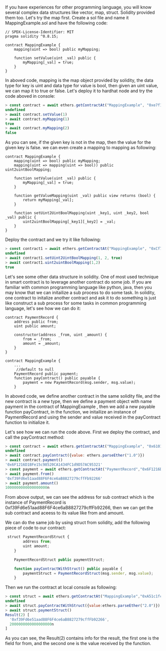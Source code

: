 If you have experiences for other programming language, you will know several complex data structures like vector, map, struct. Solidity provided them too. Let's try the map first. Create a sol file and name it
MappingExample.sol and have the following code:

```sol
// SPDX-License-Identifier: MIT
pragma solidity ^0.8.15;

contract MappingExample {
    mapping(uint => bool) public myMapping;

    function setValue(uint _val) public {
        myMapping[_val] = true;
    }
}

```
In aboved code, mapping is the map object provided by solidity, the data type for key is uint and data type for value is bool, then given an uint value, we can map it to true or false. Let's deploy it to hardhat node and try the code aboved in console:

```js
> const contract = await ethers.getContractAt("MappingExample", "0xe7f1725E7734CE288F8367e1Bb143E90bb3F0512")
undefined
> await contract.setValue(1)
> await contract.myMapping(1)
true
> await contract.myMapping(2)
false
```
As you can see, if the given key is not in the map, then the value for the given key is false. we can even create a mapping to mapping as following:
```sol
contract MappingExample {
    mapping(uint => bool) public myMapping;
    mapping(uint => mapping(uint => bool)) public uint2uintBoolMapping;

    function setValue(uint _val) public {
        myMapping[_val] = true;
    }

    function getValueMapping(uint _val) public view returns (bool) {
        return myMapping[_val];
    }

    function setUint2UintBoolMapping(uint _key1, uint _key2, bool _val) public {
        uint2uintBoolMapping[_key1][_key2] = _val;
    }
}
```
Deploy the contract and we try it like following:
```js
> const contract1 = await ethers.getContractAt("MappingExample", "0xCf7Ed3AccA5a467e9e704C703E8D87F634fB0Fc9")
undefined
> await contract1.setUint2UintBoolMapping(1, 2, true)
> await contract1.uint2uintBoolMapping(1,2)
true
```

Let's see some other data structure in solidity. One of most used technique in smart contract is to leverage another contract do some job. If you are familiar with common programming 
language like python, java, then you may know that we can initailize a sub process to do some task. In solidity, one contract to initalize another contract and ask it to do something
is just like construct a sub process for some tasks in common programming language, let's see how we can do it:

```sol
contract PaymentRecord {
    address public from;
    uint public amount;

    constructor(address _from, uint _amount) {
        from = _from;
        amount = _amount;
    }
}

contract MappingExample {
    ...
     //default to null
    PaymentRecord public payment;
    function payContract() public payable {
        payment = new PaymentRecord(msg.sender, msg.value);
    }
```
In aboved code, we define another contract in the same solidity file, and the new contract is a new type, then we define a payment object with name payment in the contract of MappingExample
, then we add a new payable function payContract, in the function, we initailize an instance of PaymentRecord and using the sender and value received in the payContract function to 
initialize it.

Let's see how we can run the code above. First we deploy the contract, and call the payContract method:
```js
> const contract = await ethers.getContractAt("MappingExample", "0x610178dA211FEF7D417bC0e6FeD39F05609AD788")
undefined
> await contract.payContract({value: ethers.parseEther("1.0")})
> await contract.payment()
'0x6F1216D1BFe15c98520CA1434FC1d9D57AC95321'
> const payment = await ethers.getContractAt("PaymentRecord","0x6F1216D1BFe15c98520CA1434FC1d9D57AC95321")
> await payment.from()
'0xf39Fd6e51aad88F6F4ce6aB8827279cffFb92266'
> await payment.amount()
1000000000000000000n
```
From above output, we can see the address for sub contract which is the instance of PaymentRecord is 0xf39Fd6e51aad88F6F4ce6aB8827279cffFb92266, then we can get the sub contract and aceess
to its value like from and amount.

We can do the same job by using struct from solidity, add the following piece of code to our contract:
```js
 struct PaymentRecordStruct {
        address from;
        uint amount;
    }

    PaymentRecordStruct public paymentStruct;

    function payContractWithStruct() public payable {
        paymentStruct = PaymentRecordStruct(msg.sender, msg.value);
    }
```
Then we run the contract at local console as following:
```js
> const struct = await ethers.getContractAt("MappingExample","0xA51c1fc2f0D1a1b8494Ed1FE312d7C3a78Ed91C0")
undefined
> await struct.payContractWithStruct({value:ethers.parseEther("2.0")})
> await struct.paymentStruct()
Result(2) [
  '0xf39Fd6e51aad88F6F4ce6aB8827279cffFb92266',
  2000000000000000000n
]
```
As you can see, the Result(2) contains info for the result, the first one is the field for from, and the second one is the value received by the function.


